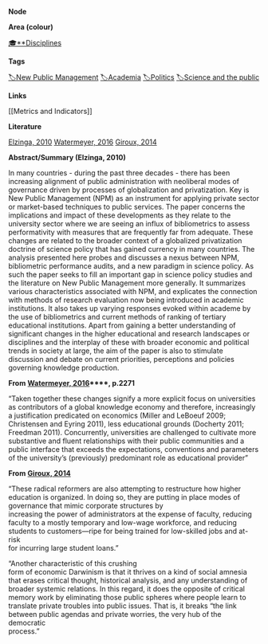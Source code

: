 **Node**

**Area (colour)**

[🎓**Disciplines](https://lean-sphynx-49b.notion.site/Disciplines-72ba770b397c4f34aed13a10d8d0cc3e?pvs=21)

**Tags**

[🏷️New Public Management](https://lean-sphynx-49b.notion.site/New-Public-Management-f12942986f97464fbc27f9e5105f9a7b?pvs=21) [🏷️Academia](https://lean-sphynx-49b.notion.site/Academia-11bd23c278674ec6843b89f1af801c4d?pvs=21) [🏷️Politics](https://lean-sphynx-49b.notion.site/Politics-9e5263cc233a464398a41fc45c125005?pvs=21) [🏷️Science and the public](https://lean-sphynx-49b.notion.site/Science-and-the-public-0e97862561e84379a6fa9cf93b90ab2b?pvs=21)

**Links**

[[Metrics and Indicators]]

**Literature**

[Elzinga, 2010](https://lean-sphynx-49b.notion.site/Elzinga-2010-693ae783f97244d3aee0798e5512b4ba?pvs=21) [Watermeyer, 2016](https://lean-sphynx-49b.notion.site/Watermeyer-2016-b81621184ef1440fa24ebc289bc4e60e?pvs=21) [Giroux, 2014](https://lean-sphynx-49b.notion.site/Giroux-2014-20c30865408446ddb6d170071f45f881?pvs=21)

**Abstract/Summary (Elzinga, 2010)**

In many countries - during the past three decades - there has been increasing alignment of public administration with neoliberal modes of governance driven by processes of globalization and privatization. Key is New Public Management (NPM) as an instrument for applying private sector or market-based techniques to public services. The paper concerns the implications and impact of these developments as they relate to the university sector where we are seeing an influx of bibliometrics to assess performativity with measures that are frequently far from adequate. These changes are related to the broader context of a globalized privatization doctrine of science policy that has gained currency in many countries. The analysis presented here probes and discusses a nexus between NPM, bibliometric performance audits, and a new paradigm in science policy. As such the paper seeks to fill an important gap in science policy studies and the literature on New Public Management more generally. It summarizes various characteristics associated with NPM, and explicates the connection with methods of research evaluation now being introduced in academic institutions. It also takes up varying responses evoked within academe by the use of bibliometrics and current methods of ranking of tertiary educational institutions. Apart from gaining a better understanding of significant changes in the higher educational and research landscapes or disciplines and the interplay of these with broader economic and political trends in society at large, the aim of the paper is also to stimulate discussion and debate on current priorities, perceptions and policies governing knowledge production.

  

**From** **[Watermeyer, 2016](https://lean-sphynx-49b.notion.site/Watermeyer-2016-b81621184ef1440fa24ebc289bc4e60e?pvs=21)****, p.2271**

“Taken together these changes signify a more explicit focus on universities as contributors of a global knowledge economy and therefore, increasingly a justification predicated on economics (Miller and LeBoeuf 2009; Christensen and Eyring 2011), less educational grounds (Docherty 2011; Freedman 2011). Concurrently, universities are challenged to cultivate more substantive and fluent relationships with their public communities and a public interface that exceeds the expectations, conventions and parameters of the university’s (previously) predominant role as educational provider”

**From** **[Giroux, 2014](https://lean-sphynx-49b.notion.site/Giroux-2014-20c30865408446ddb6d170071f45f881?pvs=21)**

“These radical reformers are also attempting to restructure how higher education is organized. In doing so, they are putting in place modes of governance that mimic corporate structures by  
increasing the power of administrators at the expense of faculty, reducing  
faculty to a mostly temporary and low-wage workforce, and reducing  
students to customers—ripe for being trained for low-skilled jobs and at-risk  
for incurring large student loans.”  

“Another characteristic of this crushing  
form of economic Darwinism is that it thrives on a kind of social amnesia  
that erases critical thought, historical analysis, and any understanding of  
broader systemic relations. In this regard, it does the opposite of critical  
memory work by eliminating those public spheres where people learn to  
translate private troubles into public issues. That is, it breaks “the link  
between public agendas and private worries, the very hub of the democratic  
process.”